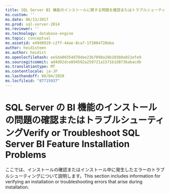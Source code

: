 ```yaml
---
title: SQL Server BI 機能のインストールに関する問題を確認またはトラブルシューティングするMicrosoft Docs
ms.custom: ''
ms.date: 06/13/2017
ms.prod: sql-server-2014
ms.reviewer: ''
ms.technology: database-engine
ms.topic: conceptual
ms.assetid: e49d0919-c2ff-44ae-8ca7-1f3084720eba
author: heidisteen
ms.author: heidist
ms.openlocfilehash: ee5da00354d78dee23b7098a18b103b0a021efe9
ms.sourcegitcommit: ad4d92dce894592a259721a1571b1d8736abacdb
ms.translationtype: MT
ms.contentlocale: ja-JP
ms.lasthandoff: 08/04/2020
ms.locfileid: "87715937"
---
```

# <a name="verify-or-troubleshoot-sql-server-bi-feature-installation-problems"></a><span data-ttu-id="7f8c4-102">SQL Server の BI 機能のインストールの問題の確認またはトラブルシューティング</span><span class="sxs-lookup"><span data-stu-id="7f8c4-102">Verify or Troubleshoot SQL Server BI Feature Installation Problems</span></span>
  <span data-ttu-id="7f8c4-103">ここでは、インストールの確認またはインストール中に発生したエラーのトラブルシューティングについて説明します。</span><span class="sxs-lookup"><span data-stu-id="7f8c4-103">This section includes information for verifying an installation or troubleshooting errors that arise during installation.</span></span>  
  
  
